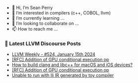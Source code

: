 - 👋 Hi, I’m Sean Perry
- 👀 I’m interested in compilers (c++, COBOL, llvm)
- 🌱 I’m currently learning ...
- 💞️ I’m looking to collaborate on ...
- 📫 How to reach me ...

<!---
s66perry/s66perry is a ✨ special ✨ repository because its `README.md` (this file) appears on your GitHub profile.
You can click the Preview link to take a look at your changes.
--->
### 📕 Latest LLVM Discourse Posts

<!-- DISCOURSE-LLVM:START -->
- [LLVM Weekly - #524, January 15th 2024](https://discourse.llvm.org/t/llvm-weekly-524-january-15th-2024/76274#post_1)
- [[RFC] Addition of GPU conditional execution op](https://discourse.llvm.org/t/rfc-addition-of-gpu-conditional-execution-op/76270#post_7)
- [How to build clang and libc++ for macOS and iOS devices?](https://discourse.llvm.org/t/how-to-build-clang-and-libc-for-macos-and-ios-devices/70134?page=2#post_25)
- [[RFC] Addition of GPU conditional execution op](https://discourse.llvm.org/t/rfc-addition-of-gpu-conditional-execution-op/76270#post_6)
- [Unable to run with lli IR generated by toy compiler](https://discourse.llvm.org/t/unable-to-run-with-lli-ir-generated-by-toy-compiler/76273#post_1)
<!-- DISCOURSE-LLVM:END -->
